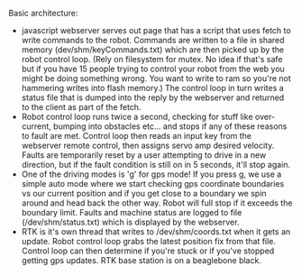 Basic architecture: 
  - javascript webserver serves out page that has a script that uses fetch to write commands to the robot. Commands are written to a file in shared memory (dev/shm/keyCommands.txt) which are then picked up by the robot control loop. (Rely on filesystem for mutex. No idea if that's safe but if you have 15 people trying to control your robot from the web you might be doing something wrong. You want to write to ram so you're not hammering writes into flash memory.) The control loop in turn writes a status file that is dumped into the reply by the webserver and returned to the client as part of the fetch.
  - Robot control loop runs twice a second, checking for stuff like over-current, bumping into obstacles etc... and stops if any of these reasons to fault are met. Control loop then reads an input key from the webserver remote control, then assigns servo amp desired velocity. Faults are temporarily reset by a user attempting to drive in a new direction, but if the fault condition is still on in 5 seconds, it'll stop again.
  - One of the driving modes is 'g' for gps mode! If you press g, we use a simple auto mode where we start checking gps coordinate boundaries vs our current position and if you get close to a boundary we spin around and head back the other way. Robot will full stop if it exceeds the boundary limit. Faults and machine status are logged to file (/dev/shm/status.txt) which is displayed by the webserver. 
  - RTK is it's own thread that writes to /dev/shm/coords.txt when it gets an update. Robot control loop grabs the latest position fix from that file. Control loop can then determine if you're stuck or if you've stopped getting gps updates. RTK base station is on a beaglebone black.
  

